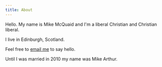 ```yaml
---
title: About
---
```

Hello. My name is Mike McQuaid and I'm a liberal Christian and Christian liberal.

I live in Edinburgh, Scotland.

Feel free to [email me](mailto:mike@mikemcquaid.com) to say hello.

Until I was married in 2010 my name was Mike Arthur.
